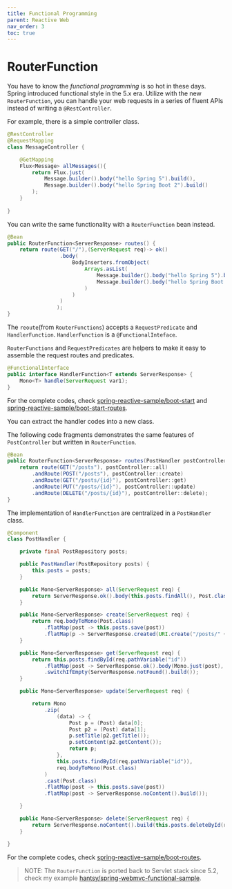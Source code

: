 ```yaml
---
title: Functional Programming
parent: Reactive Web
nav_order: 3
toc: true
---
```


# RouterFunction

You have to know the *functional programming* is so hot in these days. Spring introduced functional style in the 5.x era.  Utilize with the new `RouterFunction`, you can handle your web requests in a series of fluent APIs instead of writing a  `@RestController`.

For example,  there is a simple controller class.

```java
@RestController
@RequestMapping
class MessageController {

    @GetMapping
    Flux<Message> allMessages(){
        return Flux.just(
            Message.builder().body("hello Spring 5").build(),
            Message.builder().body("hello Spring Boot 2").build()
        );
    }
   
}
```

You can write the same functionality with a  `RouterFunction` bean instead.

```java    
@Bean
public RouterFunction<ServerResponse> routes() {
    return route(GET("/"),(ServerRequest req)-> ok()
                 .body(
                     BodyInserters.fromObject(
                         Arrays.asList(
                             Message.builder().body("hello Spring 5").build(),
                             Message.builder().body("hello Spring Boot 2").build()
                         )
                     )
                 )
                );
}
```

The  `reoute`(from `RouterFunctions`) accepts a `RequestPredicate` and `HandlerFunction`.  `HandlerFunction` is a  `@FunctionalInteface`.

`RouterFunctions` and `RequestPredicates` are helpers to make it easy to assemble the request routes and predicates.

```java
@FunctionalInterface
public interface HandlerFunction<T extends ServerResponse> {
    Mono<T> handle(ServerRequest var1);
}
```

For the complete codes,  check [spring-reactive-sample/boot-start](https://github.com/hantsy/spring-reactive-sample/blob/master/boot-start) and  [spring-reactive-sample/boot-start-routes](https://github.com/hantsy/spring-reactive-sample/blob/master/boot-start-routes).

You can extract the handler codes into a new class.

The following code fragments demonstrates the same features of `PostController`  but written in `RouterFunction`.

```java
@Bean
public RouterFunction<ServerResponse> routes(PostHandler postController) {
    return route(GET("/posts"), postController::all)
        .andRoute(POST("/posts"), postController::create)
        .andRoute(GET("/posts/{id}"), postController::get)
        .andRoute(PUT("/posts/{id}"), postController::update)
        .andRoute(DELETE("/posts/{id}"), postController::delete);
}
```

The implementation of `HandlerFunction` are centralized in a  `PostHandler` class.

```java
@Component
class PostHandler {

    private final PostRepository posts;

    public PostHandler(PostRepository posts) {
        this.posts = posts;
    }

    public Mono<ServerResponse> all(ServerRequest req) {
        return ServerResponse.ok().body(this.posts.findAll(), Post.class);
    }

    public Mono<ServerResponse> create(ServerRequest req) {
        return req.bodyToMono(Post.class)
            .flatMap(post -> this.posts.save(post))
            .flatMap(p -> ServerResponse.created(URI.create("/posts/" + p.getId())).build());
    }

    public Mono<ServerResponse> get(ServerRequest req) {
        return this.posts.findById(req.pathVariable("id"))
            .flatMap(post -> ServerResponse.ok().body(Mono.just(post), Post.class))
            .switchIfEmpty(ServerResponse.notFound().build());
    }

    public Mono<ServerResponse> update(ServerRequest req) {

        return Mono
            .zip(
                (data) -> {
                    Post p = (Post) data[0];
                    Post p2 = (Post) data[1];
                    p.setTitle(p2.getTitle());
                    p.setContent(p2.getContent());
                    return p;
                },
                this.posts.findById(req.pathVariable("id")),
                req.bodyToMono(Post.class)
            )
            .cast(Post.class)
            .flatMap(post -> this.posts.save(post))
            .flatMap(post -> ServerResponse.noContent().build());

    }

    public Mono<ServerResponse> delete(ServerRequest req) {
        return ServerResponse.noContent().build(this.posts.deleteById(req.pathVariable("id")));
    }

}
```

For the complete codes,  check  [spring-reactive-sample/boot-routes](https://github.com/hantsy/spring-reactive-sample/blob/master/boot-routes).

> NOTE: The `RouterFunction` is ported back to Servlet stack since 5.2, check my example [hantsy/spring-webmvc-functional-sample](https://github.com/hantsy/spring-webmvc-functional-sample).